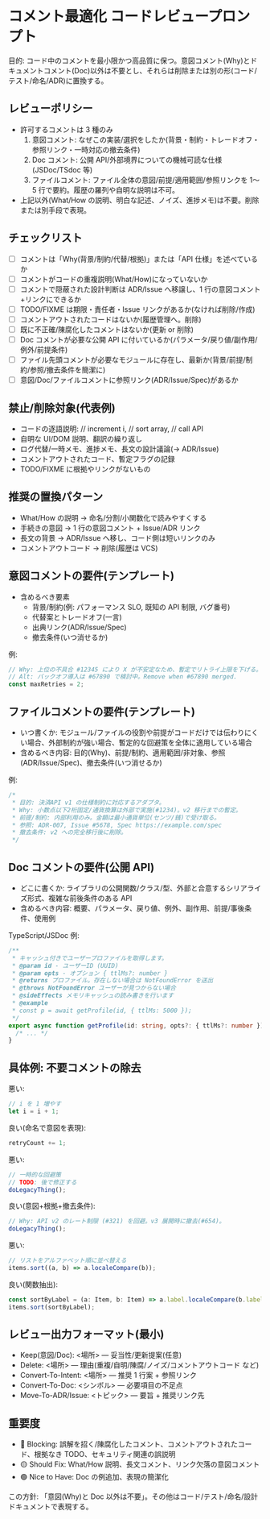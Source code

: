 # コメント最適化 コードレビュープロンプト

目的: コード中のコメントを最小限かつ高品質に保つ。意図コメント(Why)とドキュメントコメント(Doc)以外は不要とし、それらは削除または別の形(コード/テスト/命名/ADR)に置換する。

## レビューポリシー

- 許可するコメントは 3 種のみ
  1. 意図コメント: なぜこの実装/選択をしたか(背景・制約・トレードオフ・参照リンク・一時対応の撤去条件)
  2. Doc コメント: 公開 API/外部境界についての機械可読な仕様(JSDoc/TSdoc 等)
  3. ファイルコメント: ファイル全体の意図/前提/適用範囲/参照リンクを 1〜5 行で要約。履歴の羅列や自明な説明は不可。
- 上記以外(What/How の説明、明白な記述、ノイズ、進捗メモ)は不要。削除または別手段で表現。

## チェックリスト

- [ ] コメントは「Why(背景/制約/代替/根拠)」または「API 仕様」を述べているか
- [ ] コメントがコードの重複説明(What/How)になっていないか
- [ ] コメントで隠蔽された設計判断は ADR/Issue へ移譲し、1 行の意図コメント+リンクにできるか
- [ ] TODO/FIXME は期限・責任者・Issue リンクがあるか(なければ削除/作成)
- [ ] コメントアウトされたコードはないか(履歴管理へ。削除)
- [ ] 既に不正確/陳腐化したコメントはないか(更新 or 削除)
- [ ] Doc コメントが必要な公開 API に付いているか(パラメータ/戻り値/副作用/例外/前提条件)
- [ ] ファイル先頭コメントが必要なモジュールに存在し、最新か(背景/前提/制約/参照/撤去条件を簡潔に)
- [ ] 意図/Doc/ファイルコメントに参照リンク(ADR/Issue/Spec)があるか

## 禁止/削除対象(代表例)

- コードの逐語説明: // increment i, // sort array, // call API
- 自明な UI/DOM 説明、翻訳の繰り返し
- ログ代替/一時メモ、進捗メモ、長文の設計議論(→ ADR/Issue)
- コメントアウトされたコード、暫定フラグの記録
- TODO/FIXME に根拠やリンクがないもの

## 推奨の置換パターン

- What/How の説明 → 命名/分割/小関数化で読みやすくする
- 手続きの意図 → 1 行の意図コメント + Issue/ADR リンク
- 長文の背景 → ADR/Issue へ移し、コード側は短いリンクのみ
- コメントアウトコード → 削除(履歴は VCS)

## 意図コメントの要件(テンプレート)

- 含めるべき要素
  - 背景/制約(例: パフォーマンス SLO, 既知の API 制限, バグ番号)
  - 代替案とトレードオフ(一言)
  - 出典リンク(ADR/Issue/Spec)
  - 撤去条件(いつ消せるか)

例:

```ts
// Why: 上位の不具合 #12345 により X が不安定なため、暫定でリトライ上限を下げる。
// Alt: バックオフ導入は #67890 で検討中。Remove when #67890 merged.
const maxRetries = 2;
```

## ファイルコメントの要件(テンプレート)

- いつ書くか: モジュール/ファイルの役割や前提がコードだけでは伝わりにくい場合、外部制約が強い場合、暫定的な回避策を全体に適用している場合
- 含めるべき内容: 目的(Why)、前提/制約、適用範囲/非対象、参照(ADR/Issue/Spec)、撤去条件(いつ消せるか)

例:

```ts
/*
 * 目的: 決済API v1 の仕様制約に対応するアダプタ。
 * Why: 小数点以下2桁固定/通貨換算は外部で実施(#1234)。v2 移行までの暫定。
 * 前提/制約: 内部利用のみ。金額は最小通貨単位(センツ/銭)で受け取る。
 * 参照: ADR-007, Issue #5678, Spec https://example.com/spec
 * 撤去条件: v2 への完全移行後に削除。
 */
```

## Doc コメントの要件(公開 API)

- どこに書くか: ライブラリの公開関数/クラス/型、外部と合意するシリアライズ形式、複雑な前後条件のある API
- 含めるべき内容: 概要、パラメータ、戻り値、例外、副作用、前提/事後条件、使用例

TypeScript/JSDoc 例:

```ts
/**
 * キャッシュ付きでユーザープロファイルを取得します。
 * @param id - ユーザーID (UUID)
 * @param opts - オプション { ttlMs?: number }
 * @returns プロファイル。存在しない場合は NotFoundError を送出
 * @throws NotFoundError ユーザーが見つからない場合
 * @sideEffects メモリキャッシュの読み書きを行います
 * @example
 * const p = await getProfile(id, { ttlMs: 5000 });
 */
export async function getProfile(id: string, opts?: { ttlMs?: number }) {
  /* ... */
}
```

## 具体例: 不要コメントの除去

悪い:

```ts
// i を 1 増やす
let i = i + 1;
```

良い(命名で意図を表現):

```ts
retryCount += 1;
```

悪い:

```ts
// 一時的な回避策
// TODO: 後で修正する
doLegacyThing();
```

良い(意図+根拠+撤去条件):

```ts
// Why: API v2 のレート制限 (#321) を回避。v3 展開時に撤去(#654)。
doLegacyThing();
```

悪い:

```ts
// リストをアルファベット順に並べ替える
items.sort((a, b) => a.localeCompare(b));
```

良い(関数抽出):

```ts
const sortByLabel = (a: Item, b: Item) => a.label.localeCompare(b.label);
items.sort(sortByLabel);
```

## レビュー出力フォーマット(最小)

- Keep(意図/Doc): <場所> — 妥当性/更新提案(任意)
- Delete: <場所> — 理由(重複/自明/陳腐/ノイズ/コメントアウトコード など)
- Convert-To-Intent: <場所> — 推奨 1 行案 + 参照リンク
- Convert-To-Doc: <シンボル> — 必要項目の不足点
- Move-To-ADR/Issue: <トピック> — 要旨 + 推奨リンク先

## 重要度

- 🔴 Blocking: 誤解を招く/陳腐化したコメント、コメントアウトされたコード、根拠なき TODO、セキュリティ関連の誤説明
- 🟡 Should Fix: What/How 説明、長文コメント、リンク欠落の意図コメント
- 🟢 Nice to Have: Doc の例追加、表現の簡潔化

この方針: 「意図(Why)と Doc 以外は不要」。その他はコード/テスト/命名/設計ドキュメントで表現する。

